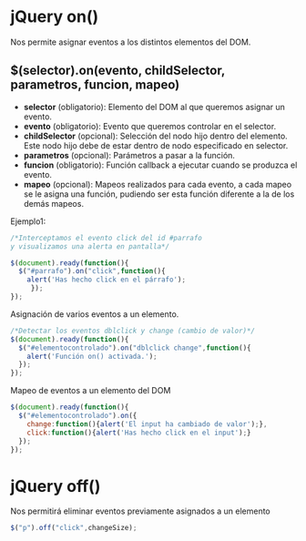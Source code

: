 # jQuery on()
Nos permite asignar eventos a los distintos elementos del DOM.
## $(selector).on(evento, childSelector, parametros, funcion, mapeo)

* **selector** (obligatorio): Elemento del DOM al que queremos asignar un evento.
* **evento** (obligatorio): Evento que queremos controlar en el selector.
* **childSelector** (opcional): Selección del nodo hijo dentro del elemento. Este nodo hijo debe de estar dentro de nodo especificado en selector.
* **parametros** (opcional): Parámetros a pasar a la función.
* **funcion** (obligatorio): Función callback a ejecutar cuando se produzca el evento.
* **mapeo** (opcional): Mapeos realizados para cada evento, a cada mapeo se le asigna una función, pudiendo ser esta función diferente a la de los demás mapeos.

Ejemplo1:
```js
/*Interceptamos el evento click del id #parrafo
y visualizamos una alerta en pantalla*/

$(document).ready(function(){
  $("#parrafo").on("click",function(){
    alert('Has hecho click en el párrafo');
     });
});
```
Asignaci&oacute;n de varios eventos a un elemento.
```js
/*Detectar los eventos dblclick y change (cambio de valor)*/
$(document).ready(function(){
  $("#elementocontrolado").on("dblclick change",function(){
    alert('Función on() activada.');
  });
});
```
Mapeo de eventos a un elemento del DOM
```js
$(document).ready(function(){
  $("#elementocontrolado").on({
    change:function(){alert('El input ha cambiado de valor');},
    click:function(){alert('Has hecho click en el input');}
  });
});
```

# jQuery off()
Nos permitir&aacute; eliminar eventos previamente asignados a un elemento
```js
$("p").off("click",changeSize);
```
